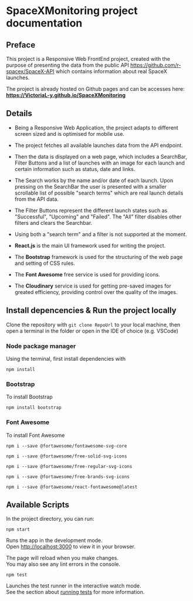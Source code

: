 # SpaceXMonitoring project documentation

## Preface

This project is a Responsive Web FrontEnd project, created with the purpose of presenting the data from the public API https://github.com/r-spacex/SpaceX-API
which contains information about real SpaceX launches.

The project is already hosted on Github pages and can be accesses here: **https://VictoriaL-y.github.io/SpaceXMonitoring**

## Details

* Being a Responsive Web Application, the project adapts to different screen sized and is optimised for mobile use.

* The project fetches all available launches data from the API endpoint.

* Then the data is displayed on a web page, which includes a SearchBar, Filter Buttons and a list of launches with an image for each launch and certain information such as status, date and links.

* The Search works by the name and/or date of each launch.
Upon pressing on the SearchBar the user is presented with a smaller scrollable list of possible "search terms" which are real launch details from the API data.

* The Filter Buttons represent the different launch states such as "Successful", "Upcoming" and "Failed". The "All" filter disables other filters and clears the Searchbar.

* Using both a "search term" and a filter is not supported at the moment.

* **React.js** is the main UI framework used for writing the project.

* The **Bootstrap** framework is used for the structuring of the web page and setting of CSS rules.
  
* The **Font Awesome** free service is used for providing icons.

* The **Cloudinary** service is used for getting pre-saved images for greated efficiency, providing control over the quality of the images.

## Install depencencies & Run the project locally

Clone the repository with `git clone RepoUrl` to your local machine, then open a terminal in the folder or open in the IDE of choice (e.g. VSCode)

### Node package manager

Using the terminal, first install dependencies with

`npm install`

### Bootstrap

To install Bootstrap

`npm install bootstrap`

### Font Awesome

To install Font Awesome

`npm i --save @fortawesome/fontawesome-svg-core`

`npm i --save @fortawesome/free-solid-svg-icons`

`npm i --save @fortawesome/free-regular-svg-icons`

`npm i --save @fortawesome/free-brands-svg-icons`

`npm i --save @fortawesome/react-fontawesome@latest`

## Available Scripts

In the project directory, you can run:

`npm start`

Runs the app in the development mode.\
Open [http://localhost:3000](http://localhost:3000) to view it in your browser.

The page will reload when you make changes.\
You may also see any lint errors in the console.

`npm test`

Launches the test runner in the interactive watch mode.\
See the section about [running tests](https://facebook.github.io/create-react-app/docs/running-tests) for more information.